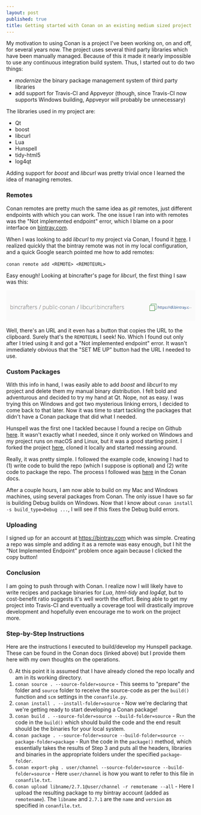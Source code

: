 ```yaml
---
layout: post
published: true
title: Getting started with Conan on an existing medium sized project
---
```

My motivation to using Conan is a project I've been working on, on and off, for several years now. The project uses several third party libraries which have been manually managed. Because of this it made it nearly impossible to use any continuous integration build system. Thus, I started out to do two things:

* _modernize_ the binary package management system of third party libraries
* add support for Travis-CI and Appveyor (though, since Travis-CI now supports Windows building, Appveyor will probably be unnecessary)

The libraries used in my project are:

* Qt
* boost
* libcurl
* Lua
* Hunspell
* tidy-html5
* log4qt

Adding support for _boost_ and _libcurl_ was pretty trivial once I learned the idea of managing remotes.

### Remotes

Conan remotes are pretty much the same idea as _git_ remotes, just different endpoints with which you can work. The one issue I ran into with remotes was the "Not implemented endpoint" error, which I blame on a poor interface on [bintray.com](bintray.com).

When I was looking to add _libcurl_ to my project via Conan, I found it [here](https://bintray.com/bincrafters/public-conan/libcurl%3Abincrafters). I realized quickly that the bintray remote was not in my local configuration, and a quick Google search pointed me how to add remotes:

`conan remote add <REMOTE> <REMOTEURL>`

Easy enough! Looking at bincrafter's page for _libcurl_, the first thing I saw was this: 

![](/img/img-2018-10-16-1.png)

Well, there's an URL and it even has a button that copies the URL to the clipboard. Surely that's the `REMOTEURL` I seek! No. Which I found out only after I tried using it and got a "Not implemented endpoint" error. It wasn't immediately obvious that the "SET ME UP" button had the URL I needed to use.

### Custom Packages

With this info in hand, I was easily able to add _boost_ and _libcurl_ to my project and delete them my manual binary distribution. I felt bold and adventurous and decided to try my hand at Qt. Nope, not as easy. I was trying this on Windows and got two mysterious linking errors, I decided to come back to that later. Now it was time to start tackling the packages that didn't have a Conan package that did what I needed.

Hunspell was the first one I tackled because I found a recipe on Github [here](https://github.com/Ri0n/conan-hunspell). It wasn't exactly what I needed, since it only worked on Windows and my project runs on macOS and Linux, but it was a good starting point. I forked the project [here](https://github.com/zethon/conan-hunspell), cloned it locally and started messing around. 

Really, it was pretty simple. I followed the example code, knowing I had to (1) write code to build the repo (which I suppose is optional) and (2) write code to package the repo. The process I followed was [here](https://docs.conan.io/en/latest/developing_packages/package_dev_flow.html#conan-source) in the Conan docs. 

After a couple hours, I am now able to build on my Mac and Windows machines, using several packages from Conan. The only issue I have so far is building Debug builds on Windows. Now that I know about `conan install -s build_type=Debug ...`, I will see if this fixes the Debug build errors.

### Uploading

I signed up for an account at https://bintray.com which was simple. Creating a repo was simple and adding it as a remote was easy enough, but I hit the "Not Implemented Endpoint" problem once again because I clicked the copy button!

### Conclusion

I am going to push through with Conan. I realize now I will likely have to write recipes and package binaries for _Lua_, _html-tidy_ and _log4qt_, but to cost-benefit ratio suggests it's well worth the effort. Being able to get my project into Travis-CI and eventually a coverage tool will drastically improve development and hopefully even encourage me to work on the project more.

### Step-by-Step Instructions

Here are the instructions I executed to build/develop my Hunspell package. These can be found in the Conan docs (linked above) but I provide them here with my own thoughts on the operations.

0. At this point it is assumed that I have already cloned the repo locally and am in its working directory.
1. `conan source . --source-folder=source` - This seems to "prepare" the folder and `source` folder to receive the source-code as per the `build()` function and `scm` settings in the `conanfile.py`.
2. `conan install . --install-folder=source` - Now we're declaring that we're getting ready to start developing a Conan package!
3. `conan build . --source-folder=source --build-folder=source` - Run the code in the `build()` which should build the code and the end result should be the binaries for your local system.
4. `conan package . --source-folder=source --build-folder=source --package-folder=package` - Run the code in the `package()` method, which essentially takes the results of Step 3 and puts all the headers, libraries and binaries in the appropriate folders under the specified `package-folder`.
5. `conan export-pkg . user/channel --source-folder=source --build-folder=source` - Here `user/channel` is how you want to refer to this file in `conanfile.txt`. 
6. `conan upload libname/2.7.1@user/channel -r remotename --all` - Here I upload the resulting package to my bintray account (added as `remotename`). The `libname` and `2.7.1` are the `name` and `version` as specified in `conanfile.txt`.


